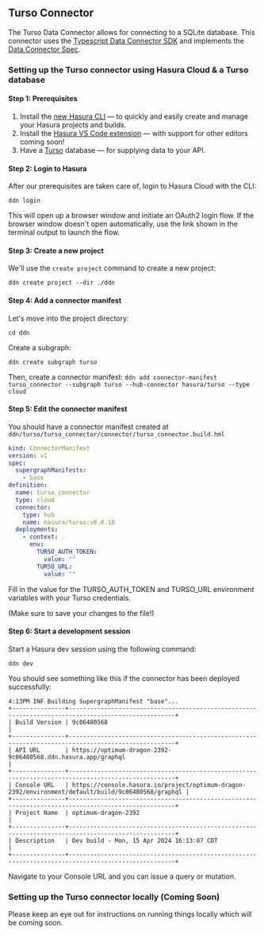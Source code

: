 ## Turso Connector

The Turso Data Connector allows for connecting to a SQLite database. This connector uses the [Typescript Data Connector SDK](https://github.com/hasura/ndc-sdk-typescript) and implements the [Data Connector Spec](https://github.com/hasura/ndc-spec). 

### Setting up the Turso connector using Hasura Cloud & a Turso database

#### Step 1: Prerequisites

1. Install the [new Hasura CLI](https://hasura.io/docs/3.0/cli/installation/) — to quickly and easily create and manage your Hasura projects and builds.
2. Install the [Hasura VS Code extension](https://marketplace.visualstudio.com/items?itemName=HasuraHQ.hasura) — with support for other editors coming soon!
3. Have a [Turso](https://turso.tech/) database — for supplying data to your API.

#### Step 2: Login to Hasura

After our prerequisites are taken care of, login to Hasura Cloud with the CLI:

`ddn login`

This will open up a browser window and initiate an OAuth2 login flow. If the browser window doesn't open automatically, use the link shown in the terminal output to launch the flow.

#### Step 3: Create a new project

We'll use the `create project` command to create a new project:

`ddn create project --dir ./ddn`

#### Step 4: Add a connector manifest

Let's move into the project directory:

`cd ddn`

Create a subgraph:

`ddn create subgraph turso`

Then, create a connector manifest:
`ddn add connector-manifest turso_connector --subgraph turso --hub-connector hasura/turso --type cloud`

#### Step 5: Edit the connector manifest

You should have a connector manifest created at `ddn/turso/turso_connector/connector/turso_connector.build.hml`

```yaml
kind: ConnectorManifest
version: v1
spec:
  supergraphManifests:
    - base
definition:
  name: turso_connector
  type: cloud
  connector:
    type: hub
    name: hasura/turso:v0.0.10
  deployments:
    - context: .
      env:
        TURSO_AUTH_TOKEN:
          value: ""
        TURSO_URL:
          value: ""
```

Fill in the value for the TURSO_AUTH_TOKEN and TURSO_URL environment variables with your Turso credentials.

(Make sure to save your changes to the file!)

#### Step 6: Start a development session

Start a Hasura dev session using the following command:

`ddn dev`

You should see something like this if the connector has been deployed successfully: 

```
4:13PM INF Building SupergraphManifest "base"...
+---------------+----------------------------------------------------------------------------------------------------+
| Build Version | 9c06480568                                                                                         |
+---------------+----------------------------------------------------------------------------------------------------+
| API URL       | https://optimum-dragon-2392-9c06480568.ddn.hasura.app/graphql                                      |
+---------------+----------------------------------------------------------------------------------------------------+
| Console URL   | https://console.hasura.io/project/optimum-dragon-2392/environment/default/build/9c06480568/graphql |
+---------------+----------------------------------------------------------------------------------------------------+
| Project Name  | optimum-dragon-2392                                                                                |
+---------------+----------------------------------------------------------------------------------------------------+
| Description   | Dev build - Mon, 15 Apr 2024 16:13:07 CDT                                                          |
+---------------+----------------------------------------------------------------------------------------------------+
```

Navigate to your Console URL and you can issue a query or mutation.

### Setting up the Turso connector locally (Coming Soon)

Please keep an eye out for instructions on running things locally which will be coming soon. 